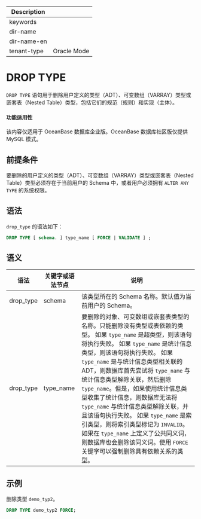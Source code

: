 | Description   |                 |
|---------------|-----------------|
| keywords      |                 |
| dir-name      |                 |
| dir-name-en   |                 |
| tenant-type   | Oracle Mode     |

# DROP TYPE

`DROP TYPE` 语句用于删除用户定义的类型（ADT）、可变数组（VARRAY）类型或嵌套表（Nested Table）类型，包括它们的规范（规则）和实现（主体）。

  <main id="notice" >
    <h4>功能适用性</h4>
    <p>该内容仅适用于 OceanBase 数据库企业版。OceanBase 数据库社区版仅提供 MySQL 模式。</p>
  </main>

## 前提条件

要删除的用户定义的类型（ADT）、可变数组（VARRAY）类型或嵌套表（Nested Table）类型必须存在于当前用户的 Schema 中，或者用户必须拥有 `ALTER ANY TYPE` 的系统权限。

## 语法

`drop_type` 的语法如下：

```sql
DROP TYPE [ schema. ] type_name [ FORCE | VALIDATE ] ;
```

## 语义

|    语法     | 关键字或语法节点  |         说明   |
|-----------|-----------|---------------------------------|
| drop_type | schema    | 该类型所在的 Schema 名称。默认值为当前用户的 Schema。   |
| drop_type | type_name | 要删除的对象、可变数组或嵌套表类型的名称。只能删除没有类型或表依赖的类型。 如果 `type_name` 是超类型，则该语句将执行失败。 如果 `type_name` 是统计信息类型，则该语句将执行失败。 如果 `type_name` 是与统计信息类型相关联的 ADT，则数据库首先尝试将 `type_name` 与统计信息类型解除关联，然后删除`type_name`。但是，如果使用统计信息类型收集了统计信息，则数据库无法将`type_name` 与统计信息类型解除关联，并且该语句执行失败。 如果 `type_name` 是索引类型，则将索引类型标记为 `INVALID`。 如果在 `type_name` 上定义了公共同义词，则数据库也会删除该同义词。使用 `FORCE` 关键字可以强制删除具有依赖关系的类型。 |

## 示例

删除类型 `demo_typ2`。

```sql
DROP TYPE demo_typ2 FORCE;
```
